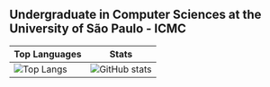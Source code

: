 ## Undergraduate in Computer Sciences at the University of São Paulo - ICMC

| Top Languages | Stats |
| ---    | ---       |
| ![Top Langs](https://github-readme-stats.vercel.app/api/top-langs/?username=LucasOCastro&theme=tokyonight&hide=gdscript)  | ![GitHub stats](https://github-readme-stats.vercel.app/api?username=LucasOCastro&show_icons=true&count_private=true&theme=tokyonight)         |

